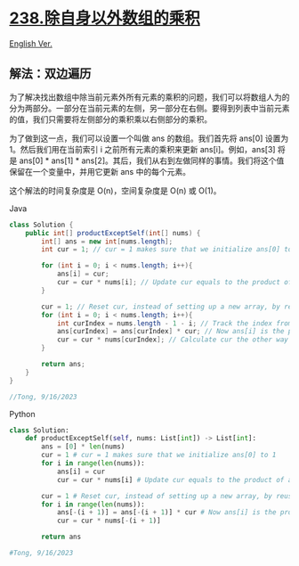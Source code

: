 # [238.除自身以外数组的乘积](https://leetcode.com/problems/product-of-array-except-self/)

[English Ver.](/Solution/0238_Product_of_Array_Except_Self.md)

## 解法：双边遍历

为了解决找出数组中除当前元素外所有元素的乘积的问题，我们可以将数组人为的分为两部分。一部分在当前元素的左侧，另一部分在右侧。要得到列表中当前元素的值，我们只需要将左侧部分的乘积乘以右侧部分的乘积。

为了做到这一点，我们可以设置一个叫做 ans 的数组。我们首先将 ans[0] 设置为 1。然后我们用在当前索引 i 之前所有元素的乘积来更新 ans[i]。例如，ans[3] 将是 ans[0] * ans[1] * ans[2]。其后，我们从右到左做同样的事情。我们将这个值保留在一个变量中，并用它更新 ans 中的每个元素。

这个解法的时间复杂度是 O(n)，空间复杂度是 O(n) 或 O(1)。

Java

```java
class Solution {
    public int[] productExceptSelf(int[] nums) {
        int[] ans = new int[nums.length];
        int cur = 1; // cur = 1 makes sure that we initialize ans[0] to 1

        for (int i = 0; i < nums.length; i++){
            ans[i] = cur;
            cur = cur * nums[i]; // Update cur equals to the product of all elements that come before the current index i.
        }

        cur = 1; // Reset cur, instead of setting up a new array, by reuse cur, we can limit space complexity to O(1)
        for (int i = 0; i < nums.length; i++){
            int curIndex = nums.length - 1 - i; // Track the index from right to left
            ans[curIndex] = ans[curIndex] * cur; // Now ans[i] is the product of part on the left of index i and on the right of index i
            cur = cur * nums[curIndex];	// Calculate cur the other way around
        }

        return ans;
    }
}

//Tong, 9/16/2023
```

Python

```python
class Solution:
    def productExceptSelf(self, nums: List[int]) -> List[int]:
        ans = [0] * len(nums)
        cur = 1 # cur = 1 makes sure that we initialize ans[0] to 1
        for i in range(len(nums)):
            ans[i] = cur
            cur = cur * nums[i] # Update cur equals to the product of all elements that come before the current index i.

        cur = 1 # Reset cur, instead of setting up a new array, by reuse cur, we can limit space complexity to O(1)
        for i in range(len(nums)):
            ans[-(i + 1)] = ans[-(i + 1)] * cur # Now ans[i] is the product of part on the left of index i and on the right of index i
            cur = cur * nums[-(i + 1)]

        return ans

#Tong, 9/16/2023
```
